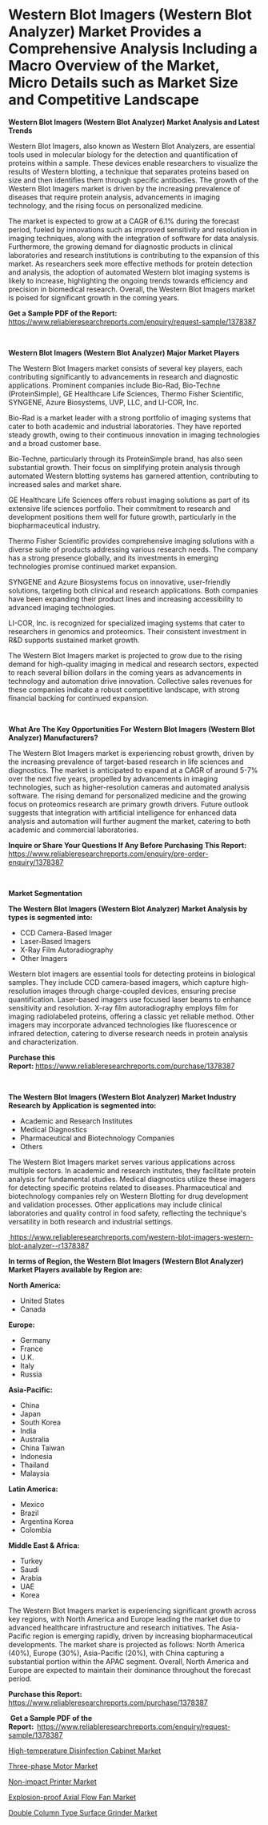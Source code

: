 <p><h1>Western Blot Imagers (Western Blot Analyzer) Market Provides a Comprehensive Analysis Including a Macro Overview of the Market, Micro Details such as Market Size and Competitive Landscape</h1></p><p><strong>Western Blot Imagers (Western Blot Analyzer) Market Analysis and Latest Trends</strong></p>
<p><p>Western Blot Imagers, also known as Western Blot Analyzers, are essential tools used in molecular biology for the detection and quantification of proteins within a sample. These devices enable researchers to visualize the results of Western blotting, a technique that separates proteins based on size and then identifies them through specific antibodies. The growth of the Western Blot Imagers market is driven by the increasing prevalence of diseases that require protein analysis, advancements in imaging technology, and the rising focus on personalized medicine.</p><p>The market is expected to grow at a CAGR of 6.1% during the forecast period, fueled by innovations such as improved sensitivity and resolution in imaging techniques, along with the integration of software for data analysis. Furthermore, the growing demand for diagnostic products in clinical laboratories and research institutions is contributing to the expansion of this market. As researchers seek more effective methods for protein detection and analysis, the adoption of automated Western blot imaging systems is likely to increase, highlighting the ongoing trends towards efficiency and precision in biomedical research. Overall, the Western Blot Imagers market is poised for significant growth in the coming years.</p></p>
<p><strong>Get a Sample PDF of the Report:&nbsp;</strong> <a href="https://www.reliableresearchreports.com/enquiry/request-sample/1378387?utm_campaign=13&utm_medium=2&utm_source=Github&utm_content=ia&utm_term=24022025&utm_id=western-blot-imagers-western-blot-analyzer">https://www.reliableresearchreports.com/enquiry/request-sample/1378387</a></p>
<p>&nbsp;</p>
<p><strong>Western Blot Imagers (Western Blot Analyzer) Major Market Players</strong></p>
<p><p>The Western Blot Imagers market consists of several key players, each contributing significantly to advancements in research and diagnostic applications. Prominent companies include Bio-Rad, Bio-Techne (ProteinSimple), GE Healthcare Life Sciences, Thermo Fisher Scientific, SYNGENE, Azure Biosystems, UVP, LLC, and LI-COR, Inc.</p><p>Bio-Rad is a market leader with a strong portfolio of imaging systems that cater to both academic and industrial laboratories. They have reported steady growth, owing to their continuous innovation in imaging technologies and a broad customer base. </p><p>Bio-Techne, particularly through its ProteinSimple brand, has also seen substantial growth. Their focus on simplifying protein analysis through automated Western blotting systems has garnered attention, contributing to increased sales and market share.</p><p>GE Healthcare Life Sciences offers robust imaging solutions as part of its extensive life sciences portfolio. Their commitment to research and development positions them well for future growth, particularly in the biopharmaceutical industry.</p><p>Thermo Fisher Scientific provides comprehensive imaging solutions with a diverse suite of products addressing various research needs. The company has a strong presence globally, and its investments in emerging technologies promise continued market expansion.</p><p>SYNGENE and Azure Biosystems focus on innovative, user-friendly solutions, targeting both clinical and research applications. Both companies have been expanding their product lines and increasing accessibility to advanced imaging technologies.</p><p>LI-COR, Inc. is recognized for specialized imaging systems that cater to researchers in genomics and proteomics. Their consistent investment in R&D supports sustained market growth.</p><p>The Western Blot Imagers market is projected to grow due to the rising demand for high-quality imaging in medical and research sectors, expected to reach several billion dollars in the coming years as advancements in technology and automation drive innovation. Collective sales revenues for these companies indicate a robust competitive landscape, with strong financial backing for continued expansion.</p></p>
<p>&nbsp;</p>
<p><strong>What Are The Key Opportunities For Western Blot Imagers (Western Blot Analyzer) Manufacturers?</strong></p>
<p><p>The Western Blot Imagers market is experiencing robust growth, driven by the increasing prevalence of target-based research in life sciences and diagnostics. The market is anticipated to expand at a CAGR of around 5-7% over the next five years, propelled by advancements in imaging technologies, such as higher-resolution cameras and automated analysis software. The rising demand for personalized medicine and the growing focus on proteomics research are primary growth drivers. Future outlook suggests that integration with artificial intelligence for enhanced data analysis and automation will further augment the market, catering to both academic and commercial laboratories.</p></p>
<p><strong>Inquire or Share Your Questions If Any Before Purchasing This Report:</strong> <a href="https://www.reliableresearchreports.com/enquiry/pre-order-enquiry/1378387?utm_campaign=13&utm_medium=2&utm_source=Github&utm_content=ia&utm_term=24022025&utm_id=western-blot-imagers-western-blot-analyzer">https://www.reliableresearchreports.com/enquiry/pre-order-enquiry/1378387</a></p>
<p>&nbsp;</p>
<p><strong>Market Segmentation</strong></p>
<p><strong>The Western Blot Imagers (Western Blot Analyzer) Market Analysis by types is segmented into:</strong></p>
<p><ul><li>CCD Camera-Based Imager</li><li>Laser-Based Imagers</li><li>X-Ray Film Autoradiography</li><li>Other Imagers</li></ul></p>
<p><p>Western blot imagers are essential tools for detecting proteins in biological samples. They include CCD camera-based imagers, which capture high-resolution images through charge-coupled devices, ensuring precise quantification. Laser-based imagers use focused laser beams to enhance sensitivity and resolution. X-ray film autoradiography employs film for imaging radiolabeled proteins, offering a classic yet reliable method. Other imagers may incorporate advanced technologies like fluorescence or infrared detection, catering to diverse research needs in protein analysis and characterization.</p></p>
<p><strong>Purchase this Report:&nbsp;</strong><a href="https://www.reliableresearchreports.com/purchase/1378387?utm_campaign=13&utm_medium=2&utm_source=Github&utm_content=ia&utm_term=24022025&utm_id=western-blot-imagers-western-blot-analyzer">https://www.reliableresearchreports.com/purchase/1378387</a></p>
<p>&nbsp;</p>
<p><strong>The Western Blot Imagers (Western Blot Analyzer) Market Industry Research by Application is segmented into:</strong></p>
<p><ul><li>Academic and Research Institutes</li><li>Medical Diagnostics</li><li>Pharmaceutical and Biotechnology Companies</li><li>Others</li></ul></p>
<p><p>The Western Blot Imagers market serves various applications across multiple sectors. In academic and research institutes, they facilitate protein analysis for fundamental studies. Medical diagnostics utilize these imagers for detecting specific proteins related to diseases. Pharmaceutical and biotechnology companies rely on Western Blotting for drug development and validation processes. Other applications may include clinical laboratories and quality control in food safety, reflecting the technique's versatility in both research and industrial settings.</p></p>
<p><a href="https://www.reliableresearchreports.com/western-blot-imagers-western-blot-analyzer--r1378387?utm_campaign=13&utm_medium=2&utm_source=Github&utm_content=ia&utm_term=24022025&utm_id=western-blot-imagers-western-blot-analyzer">&nbsp;https://www.reliableresearchreports.com/western-blot-imagers-western-blot-analyzer--r1378387</a></p>
<p><strong>In terms of Region, the Western Blot Imagers (Western Blot Analyzer) Market Players available by Region are:</strong></p>
<p>
    <p> <strong> North America: </strong>
        <ul>
            <li>United States</li>
            <li>Canada</li>
        </ul>
        </p> 
    <p> <strong> Europe: </strong>
        <ul>
            <li>Germany</li>
            <li>France</li>
            <li>U.K.</li>
            <li>Italy</li>
            <li>Russia</li>
        </ul>
        </p> 
    <p> <strong> Asia-Pacific: </strong>
        <ul>
            <li>China</li>
            <li>Japan</li>
            <li>South Korea</li>
            <li>India</li>
            <li>Australia</li>
            <li>China Taiwan</li>
            <li>Indonesia</li>
            <li>Thailand</li>
            <li>Malaysia</li>
        </ul>
        </p> 
    <p> <strong> Latin America: </strong>
        <ul>
            <li>Mexico</li>
            <li>Brazil</li>
            <li>Argentina Korea</li>
            <li>Colombia</li>
        </ul>
        </p> 
    <p> <strong> Middle East & Africa: </strong>
        <ul>
            <li>Turkey</li>
            <li>Saudi</li>
            <li>Arabia</li>
            <li>UAE</li>
            <li>Korea</li>
        </ul>
    </p>
    </p>
<p><p>The Western Blot Imagers market is experiencing significant growth across key regions, with North America and Europe leading the market due to advanced healthcare infrastructure and research initiatives. The Asia-Pacific region is emerging rapidly, driven by increasing biopharmaceutical developments. The market share is projected as follows: North America (40%), Europe (30%), Asia-Pacific (20%), with China capturing a substantial portion within the APAC segment. Overall, North America and Europe are expected to maintain their dominance throughout the forecast period.</p></p>
<p><strong>Purchase this Report: </strong><a href="https://www.reliableresearchreports.com/purchase/1378387?utm_campaign=13&utm_medium=2&utm_source=Github&utm_content=ia&utm_term=24022025&utm_id=western-blot-imagers-western-blot-analyzer">https://www.reliableresearchreports.com/purchase/1378387</a></p>
<p>&nbsp;<strong>Get a Sample PDF of the Report:&nbsp;&nbsp;</strong><a href="https://www.reliableresearchreports.com/enquiry/request-sample/1378387?utm_campaign=13&utm_medium=2&utm_source=Github&utm_content=ia&utm_term=24022025&utm_id=western-blot-imagers-western-blot-analyzer">https://www.reliableresearchreports.com/enquiry/request-sample/1378387</a></p>
<p><strong></strong></p>
<p><p><a href="https://github.com/lizonbochil23/Market-Research-Report-List-1/blob/main/high-temperature-disinfection-cabinet-market.md?utm_campaign=13&utm_medium=2&utm_source=Github&utm_content=ia&utm_term=24022025&utm_id=western-blot-imagers-western-blot-analyzer">High-temperature Disinfection Cabinet Market</a></p><p><a href="https://github.com/leyesamilej/Market-Research-Report-List-1/blob/main/three-phase-motor-market.md?utm_campaign=13&utm_medium=2&utm_source=Github&utm_content=ia&utm_term=24022025&utm_id=western-blot-imagers-western-blot-analyzer">Three-phase Motor Market</a></p><p><a href="https://github.com/guinoopandam/Market-Research-Report-List-1/blob/main/non-impact-printer-market.md?utm_campaign=13&utm_medium=2&utm_source=Github&utm_content=ia&utm_term=24022025&utm_id=western-blot-imagers-western-blot-analyzer">Non-impact Printer Market</a></p><p><a href="https://github.com/rrosasdaunas/Market-Research-Report-List-1/blob/main/explosion-proof-axial-flow-fan-market.md?utm_campaign=13&utm_medium=2&utm_source=Github&utm_content=ia&utm_term=24022025&utm_id=western-blot-imagers-western-blot-analyzer">Explosion-proof Axial Flow Fan Market</a></p><p><a href="https://github.com/carylgrinko/Market-Research-Report-List-1/blob/main/double-column-type-surface-grinder-market.md?utm_campaign=13&utm_medium=2&utm_source=Github&utm_content=ia&utm_term=24022025&utm_id=western-blot-imagers-western-blot-analyzer">Double Column Type Surface Grinder Market</a></p></p>